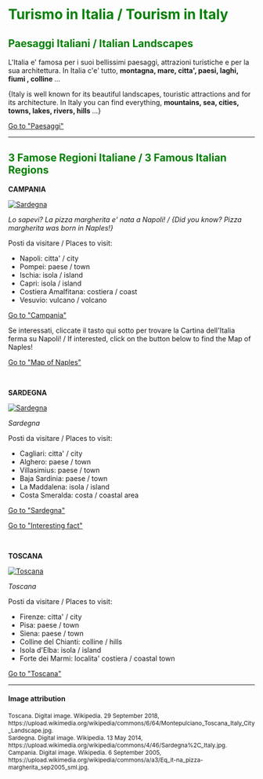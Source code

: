 <h1 style="color:green;"> Turismo in Italia / Tourism in Italy </h1>

<h2 style="color:green;"> Paesaggi Italiani / Italian Landscapes </h2>

<p lang="it"> L'Italia e' famosa per i suoi bellissimi paesaggi, attrazioni turistiche e per la sua architettura. In Italia c'e' tutto, <strong> montagna, mare, citta', paesi, laghi, fiumi , colline </strong> ... </p>
  
<p lang="eng"> {Italy is well known for its beautiful landscapes, touristic attractions and for its architecture. In Italy you can find everything, <strong> mountains, sea, cities, towns, lakes, rivers, hills </strong>...} </p> 
  
<p>
<a style="float:right:" href="paesaggi.html" class="btn2">Go to "Paesaggi"</a>
</p>
<div style="clear.both;"> </div>

<hr>

<h2 style="color:green;"> 3 Famose Regioni Italiane / 3 Famous Italian Regions </h2>

<p> <strong> CAMPANIA </strong> </p>

<p>
   <a href="https://upload.wikimedia.org/wikipedia/commons/a/a3/Eq_it-na_pizza-margherita_sep2005_sml.jpg" 
 title="Sardegna">
     
 <img class="imgLeft"
 src="https://upload.wikimedia.org/wikipedia/commons/a/a3/Eq_it-na_pizza-margherita_sep2005_sml.jpg" alt="Sardegna">

 </a>

<p lang="it"> <i> Lo sapevi? La pizza margherita e' nata a Napoli! / {Did you know? Pizza margherita was born in Naples!} </i> </p>
 
 <p style="clear:both;"></p>

<p> Posti da visitare / Places to visit: </p>

<ul style="list-style-type:disc">
  <li> Napoli: citta' / city </li>
  <li> Pompei: paese / town </li>
  <li> Ischia: isola / island </li>
  <li> Capri: isola / island </li>
  <li> Costiera Amalfitana: costiera / coast </li>
  <li> Vesuvio: vulcano / volcano </li>
</ul>

<p>
<a style="float:right:" href="imagescampania.html" class="btn2">Go to "Campania"</a>
</p>
<div style="clear.both;"> </div>

<p> Se interessati, cliccate il tasto qui sotto per trovare la Cartina dell'Italia ferma su Napoli! / If interested, click on the button below to find the Map of Naples! </p>
<p>
<a style="float:right:" href="map.html" class="btn2">Go to "Map of Naples"</a>
</p>
<div style="clear.both;"> </div>

<br>
<p> <strong> SARDEGNA </strong> </p>

<p>
   <a href="https://upload.wikimedia.org/wikipedia/commons/4/46/Sardegna%2C_Italy.jpg" 
 title="Sardegna">
     
 <img class="imgLeft"
 src="https://upload.wikimedia.org/wikipedia/commons/4/46/Sardegna%2C_Italy.jpg" alt="Sardegna">

 </a>

<p lang="it"> <i> Sardegna </i> </p>
 
 <p style="clear:both;"></p>

<p> Posti da visitare / Places to visit: </p>

<ul style="list-style-type:disc">
  <li> Cagliari: citta' / city </li>
  <li> Alghero: paese / town </li>
  <li> Villasimius: paese / town </li>
  <li> Baja Sardinia: paese / town </li>
  <li> La Maddalena: isola / island </li>
  <li> Costa Smeralda: costa / coastal area </li>
</ul>

<p>
<a style="float:right:" href="imagessardinia.html" class="btn2">Go to "Sardegna"</a>
</p>
<div style="clear.both;"> </div>

<p>
<a style="float:right:" href="famousregions.html" class="btn2"> Go to "Interesting fact" </a>
</p>
<div style="clear.both;"> </div>

<br>
<p> <strong> TOSCANA </strong> </p>

<p>
   <a href="https://upload.wikimedia.org/wikipedia/commons/6/64/Montepulciano_Toscana_Italy_City_Landscape.jpg" 
 title="Toscana">
     
 <img class="imgLeft"
 src="https://upload.wikimedia.org/wikipedia/commons/6/64/Montepulciano_Toscana_Italy_City_Landscape.jpg" alt="Toscana">

 </a>

<p lang="it"> <i> Toscana </i> </p>
 
 <p style="clear:both;"></p>

<p> Posti da visitare / Places to visit: </p>

<ul style="list-style-type:disc">
  <li> Firenze: citta' / city </li>
  <li> Pisa: paese / town </li>
  <li> Siena: paese / town </li>
  <li> Colline del Chianti: colline / hills </li>
  <li> Isola d'Elba: isola / island </li>
  <li> Forte dei Marmi: localita' costiera / coastal town </li>
</ul>

<p>
<a style="float:right:" href="imagestoscana.html" class="btn2">Go to "Toscana"</a>
</p>
<div style="clear.both;"> </div>



<hr> 
<h4>Image attribution</h4>
<p style="font-size:85%;"> 
Toscana. Digital image. Wikipedia. 29 September 2018, https://upload.wikimedia.org/wikipedia/commons/6/64/Montepulciano_Toscana_Italy_City_Landscape.jpg. <br>
Sardegna. Digital image. Wikipedia. 13 May 2014, https://upload.wikimedia.org/wikipedia/commons/4/46/Sardegna%2C_Italy.jpg. <br>
Campania. Digital image. Wikipedia. 6 September 2005, https://upload.wikimedia.org/wikipedia/commons/a/a3/Eq_it-na_pizza-margherita_sep2005_sml.jpg. <br>
</p>


